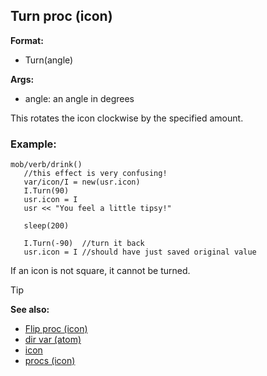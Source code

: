 ## Turn proc (icon)

**Format:**
+   Turn(angle)

**Args:**
+   angle: an angle in degrees


This rotates the icon clockwise by the specified amount.
### Example:

```dm
mob/verb/drink()
   //this effect is very confusing!
   var/icon/I = new(usr.icon)
   I.Turn(90)
   usr.icon = I
   usr << "You feel a little tipsy!"

   sleep(200)

   I.Turn(-90)  //turn it back
   usr.icon = I //should have just saved original value
```
 
If an icon is not square, it cannot be turned.

> [!TIP] 
> **See also:**
> +   [Flip proc (icon)](/ref/icon/proc/Flip.md) 
> +   [dir var (atom)](/ref/atom/var/dir.md) 
> +   [icon](/ref/icon.md) 
> +   [procs (icon)](/ref/icon/proc.md) 